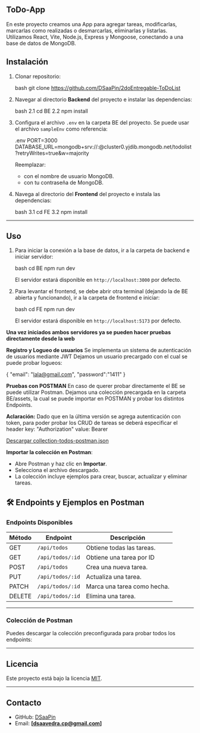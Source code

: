 
## ToDo-App ##

En este proyecto creamos una App para agregar tareas, modificarlas, marcarlas como realizadas o desmarcarlas, eliminarlas y listarlas. 
Utilizamos React, Vite, Node.js, Express y Mongoose, conectando a una base de datos de MongoDB.


## Instalación

1. Clonar repositorio:

   bash
   git clone https://github.com/DSaaPin/2doEntregable-ToDoList
   

2. Navegar al directorio **Backend** del proyecto e instalar las dependencias:

   bash
   2.1 cd BE
   2.2 npm install


3. Configura el archivo `.env` en la carpeta BE del proyecto. Se puede usar el archivo `sampleEnv` como referencia:

    .env
   PORT=3000
   DATABASE_URL=mongodb+srv://<username>:<password>@cluster0.yjdib.mongodb.net/todolist?retryWrites=true&w=majority
   

   Reemplazar:
   - <username> con el nombre de usuario MongoDB.
   - <password> con tu contraseña de MongoDB.
   
   
4. Navega al directorio del **Frontend** del proyecto e instala las dependencias:

   bash
   3.1 cd FE
   3.2 npm install

---

## Uso

1. Para iniciar la conexión a la base de datos, ir a la carpeta de backend e iniciar servidor:

    bash
    cd BE
    npm run dev

    El servidor estará disponible en `http://localhost:3000` por defecto.

2. Para levantar el frontend, se debe abrir otra terminal (dejando la de BE abierta y funcionando), ir a la carpeta de frontend e iniciar:

    bash
    cd FE
    npm run dev

    El servidor estará disponible en `http://localhost:5173` por defecto.

    
**Una vez iniciados ambos servidores ya se pueden hacer pruebas directamente desde la web**

**Registro y Logueo de usuarios**
Se implementa un sistema de autenticación de usuarios mediante JWT
Dejamos un usuario precargado con el cual se puede probar logueos:

{
  "email": "lala@gmail.com",
  "password":"1411"
}


**Pruebas con POSTMAN**
En caso de querer probar directamente el BE se puede utilizar Postman. Dejamos una colección precargada en la carpeta BE/assets, la cual se puede importar en POSTMAN y probar los distintos Endpoints.

**Aclaración:** Dado que en la última versión se agrega autenticación con token, para poder probar los CRUD de tareas se deberá especificar el header key: "Authorization" value: Bearer <token>

[Descargar collection-todos-postman.json](./BE/assets/collection-todos-postman.json)

**Importar la colección en Postman**:
   - Abre Postman y haz clic en **Importar**.
   - Selecciona el archivo descargado.
   - La colección incluye ejemplos para crear, buscar, actualizar y eliminar tareas.


   
## 🛠️ Endpoints y Ejemplos en Postman

### Endpoints Disponibles

| Método | Endpoint          | Descripción                  |
|--------|-------------------|------------------------------|
| GET    | `/api/todos`      | Obtiene todas las tareas.    |
| GET    | `/api/todos/:id`  | Obtiene una tarea por ID     |
| POST   | `/api/todos`      | Crea una nueva tarea.        |
| PUT    | `/api/todos/:id`  | Actualiza una tarea.         |
| PATCH  | `/api/todos/:id`  | Marca una tarea como hecha.  |
| DELETE | `/api/todos/:id`  | Elimina una tarea.           |

---

### Colección de Postman

Puedes descargar la colección preconfigurada para probar todos los endpoints:

---

## Licencia

Este proyecto está bajo la licencia [MIT](LICENSE).

---

## Contacto

- GitHub: [DSaaPin](https://github.com/DSaaPin)
- Email: **[dsaavedra.cp@gmail.com]**
